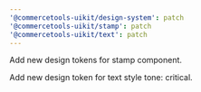 ```yaml
---
'@commercetools-uikit/design-system': patch
'@commercetools-uikit/stamp': patch
'@commercetools-uikit/text': patch
---
```


Add new design tokens for stamp component.

Add new design token for text style tone: critical.
